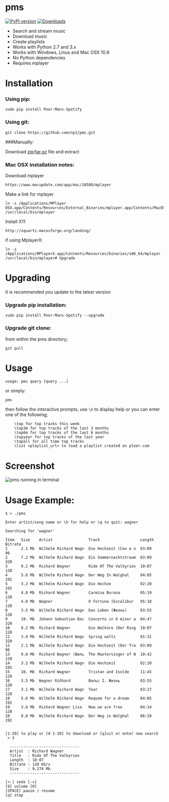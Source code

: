 pms
===
[![PyPI version](http://badge.fury.io/py/Poor-Mans-Spotify.png)](https://pypi.python.org/pypi/Poor-Mans-Spotify)
[![Downloads](https://pypip.in/d/Poor-Mans-Spotify/badge.png)](https://pypi.python.org/pypi/Poor-Mans-Spotify)


 - Search and stream music
 - Download music
 - Create playlists
 - Works with Python 2.7 and 3.x
 - Works with Windows, Linux and Mac OSX 10.9
 - No Python dependencies
 - Requires mplayer

# Installation

### Using pip:
    
    sudo pip install Poor-Mans-Spotify

### Using git:

    git clone https://github.com/np1/pms.git
    
###Manually:

Download [zip](https://github.com/np1/pms/archive/master.zip)/[tar.gz](https://github.com/np1/pms/archive/master.tar.gz) file and extract

### Mac OSX installation notes:
    
Download mplayer

    https://www.macupdate.com/app/mac/18580/mplayer

Make a link for mplayer

    ln -s /Applications/MPlayer OSX.app/Contents/Resources/External_Binaries/mplayer.app/Contents/MacOS/mplayer /usr/local/bin/mplayer

Install X11

    http://xquartz.macosforge.org/landing/
    
if using MplayerX: 

    ln -s /Applications/MPlayerX.app/Contents/Resources/binaries/x86_64/mplayer /usr/local/bin/mplayer# Upgrade

# Upgrading

It is recommended you update to the latest version

### Upgrade pip installation:

    sudo pip install Poor-Mans-Spotify --upgrade

### Upgrade git clone:

from within the pms directory;

    git pull


# Usage

    usage: pms query [query ...]

or simply:

    pms

then follow the interactive prompts, use `\h` to display help or you can
enter one of the following;

        \top for top tracks this week
        \top3m for top tracks of the last 3 months
        \top6m for top tracks of the last 6 months
        \topyear for top tracks of the last year
        \topall for all time top tracks
        \list <playlist_url> to load a playlist created on pleer.com


# Screenshot
![pms running in terminal](http://i.imgur.com/Oqyz5vk.png "pms running in terminal")

# Usage Example:

    $ > ./pms

    Enter artist/song name or \h for help or \q to quit: wagner

    Searching for 'wagner'

    Item   Size    Artist                Track                  Length   Bitrate 
    1      2.1 Mb  Wilhelm Richard Wagn  Die Hochzeit (Сон в л  03:09    96      
    2      7.2 Mb  Wilhelm Richard Wagn  Ein Sommernachtstraum  03:09    320     
    3      9.2 Mb  Richard Wagner        Ride Of The Valkyries  10:07    128     
    4      5.6 Mb  Wilhelm Richard Wagn  Der Weg In Walghal     04:05    192     
    5      3.2 Mb  Wilhelm Richard Wagn  Die Hochze             02:20    192     
    6      4.8 Mb  Richard Wagner        Carmina Burana         05:19    128     
    7      4.8 Mb  Wagner                O Fortuna (Excalibur   05:18    128     
    8      3.5 Mb  Wilhelm Richard Wagn  Das Leben (Жизнь)      03:55    128     
    9      10. Mb  Johann Sebastian Bac  Concerto in D minor a  04:47    320     
    10     9.2 Mb  Richard Wagner        Die Walküre (Der Ring  10:07    128     
    11     3.4 Mb  Wilhelm Richard Wagn  Spring waltz           01:31    320     
    12     2.1 Mb  Wilhelm Richard Wagn  Die Hochzeit (Der Tra  03:09    96      
    13     9.8 Mb  Richard Wagner (Виль  The Mastersinger of N  10:42    128     
    14     3.2 Mb  Wilhelm Richard Wagn  Die Hochzeit           02:20    192     
    15     10. Mb  Richard Wagner        Tristan and Isolde     11:45    128     
    16     3.5 Mb  Wagner Riñhard        Вальс I. Жизнь         03:55    128     
    17     3.1 Mb  Wilhelm Richard Wagn  Tear                   03:27    128     
    18     5.6 Mb  Wilhelm Richard Wagn  Requem for a dream     04:05    192     
    19     3.8 Mb  Richard Wagner Lisa   Now we are free        04:14    128     
    20     8.8 Mb  Wilhelm Richard Wagn  Der Weg in Walghal     06:28    192     


    [1-20] to play or [d 1-20] to download or [q]uit or enter new search
     > 3

      -------------------------------
      Artist  : Richard Wagner
      Title   : Ride Of The Valkyries
      Length  : 10:07
      Bitrate : 128 Kb/s
      Size    : 9.274 Mb
      -------------------------------

    [<-] seek [->]
    [9] volume [0]
    [SPACE] pause / resume
    [q] stop
